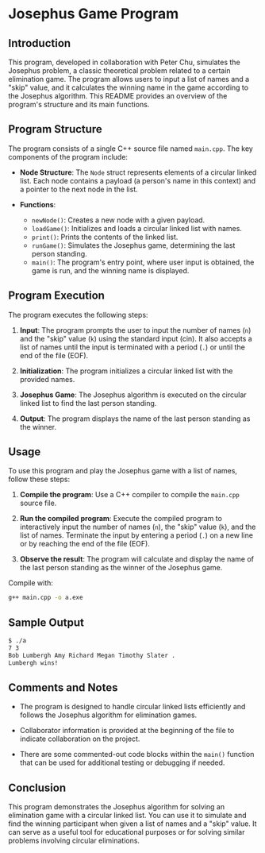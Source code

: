 # Josephus Game Program

## Introduction

This program, developed in collaboration with Peter Chu, simulates the Josephus problem, a classic theoretical problem related to a certain elimination game. The program allows users to input a list of names and a "skip" value, and it calculates the winning name in the game according to the Josephus algorithm. This README provides an overview of the program's structure and its main functions.

## Program Structure

The program consists of a single C++ source file named `main.cpp`. The key components of the program include:

- **Node Structure**: The `Node` struct represents elements of a circular linked list. Each node contains a payload (a person's name in this context) and a pointer to the next node in the list.

- **Functions**:
  - `newNode()`: Creates a new node with a given payload.
  - `loadGame()`: Initializes and loads a circular linked list with names.
  - `print()`: Prints the contents of the linked list.
  - `runGame()`: Simulates the Josephus game, determining the last person standing.
  - `main()`: The program's entry point, where user input is obtained, the game is run, and the winning name is displayed.

## Program Execution

The program executes the following steps:

1. **Input**: The program prompts the user to input the number of names (`n`) and the "skip" value (`k`) using the standard input (cin). It also accepts a list of names until the input is terminated with a period (`.`) or until the end of the file (EOF).

2. **Initialization**: The program initializes a circular linked list with the provided names.

3. **Josephus Game**: The Josephus algorithm is executed on the circular linked list to find the last person standing.

4. **Output**: The program displays the name of the last person standing as the winner.

## Usage

To use this program and play the Josephus game with a list of names, follow these steps:

1. **Compile the program**: Use a C++ compiler to compile the `main.cpp` source file.

2. **Run the compiled program**: Execute the compiled program to interactively input the number of names (`n`), the "skip" value (`k`), and the list of names. Terminate the input by entering a period (`.`) on a new line or by reaching the end of the file (EOF).

3. **Observe the result**: The program will calculate and display the name of the last person standing as the winner of the Josephus game.

Compile with:

```bash
g++ main.cpp -o a.exe
```

## Sample Output

```bash
$ ./a
7 3
Bob Lumbergh Amy Richard Megan Timothy Slater .
Lumbergh wins!
```

## Comments and Notes

- The program is designed to handle circular linked lists efficiently and follows the Josephus algorithm for elimination games.

- Collaborator information is provided at the beginning of the file to indicate collaboration on the project.

- There are some commented-out code blocks within the `main()` function that can be used for additional testing or debugging if needed.

## Conclusion

This program demonstrates the Josephus algorithm for solving an elimination game with a circular linked list. You can use it to simulate and find the winning participant when given a list of names and a "skip" value. It can serve as a useful tool for educational purposes or for solving similar problems involving circular eliminations.
